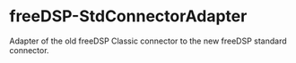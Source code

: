 # freeDSP-StdConnectorAdapter
Adapter of the old freeDSP Classic connector to the new freeDSP standard connector.
